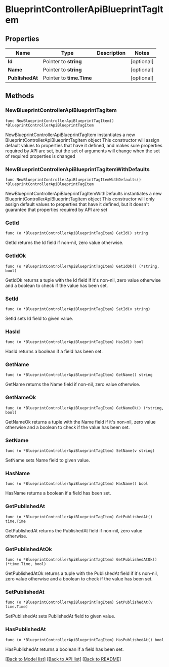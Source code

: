 # BlueprintControllerApiBlueprintTagItem

## Properties

Name | Type | Description | Notes
------------ | ------------- | ------------- | -------------
**Id** | Pointer to **string** |  | [optional] 
**Name** | Pointer to **string** |  | [optional] 
**PublishedAt** | Pointer to **time.Time** |  | [optional] 

## Methods

### NewBlueprintControllerApiBlueprintTagItem

`func NewBlueprintControllerApiBlueprintTagItem() *BlueprintControllerApiBlueprintTagItem`

NewBlueprintControllerApiBlueprintTagItem instantiates a new BlueprintControllerApiBlueprintTagItem object
This constructor will assign default values to properties that have it defined,
and makes sure properties required by API are set, but the set of arguments
will change when the set of required properties is changed

### NewBlueprintControllerApiBlueprintTagItemWithDefaults

`func NewBlueprintControllerApiBlueprintTagItemWithDefaults() *BlueprintControllerApiBlueprintTagItem`

NewBlueprintControllerApiBlueprintTagItemWithDefaults instantiates a new BlueprintControllerApiBlueprintTagItem object
This constructor will only assign default values to properties that have it defined,
but it doesn't guarantee that properties required by API are set

### GetId

`func (o *BlueprintControllerApiBlueprintTagItem) GetId() string`

GetId returns the Id field if non-nil, zero value otherwise.

### GetIdOk

`func (o *BlueprintControllerApiBlueprintTagItem) GetIdOk() (*string, bool)`

GetIdOk returns a tuple with the Id field if it's non-nil, zero value otherwise
and a boolean to check if the value has been set.

### SetId

`func (o *BlueprintControllerApiBlueprintTagItem) SetId(v string)`

SetId sets Id field to given value.

### HasId

`func (o *BlueprintControllerApiBlueprintTagItem) HasId() bool`

HasId returns a boolean if a field has been set.

### GetName

`func (o *BlueprintControllerApiBlueprintTagItem) GetName() string`

GetName returns the Name field if non-nil, zero value otherwise.

### GetNameOk

`func (o *BlueprintControllerApiBlueprintTagItem) GetNameOk() (*string, bool)`

GetNameOk returns a tuple with the Name field if it's non-nil, zero value otherwise
and a boolean to check if the value has been set.

### SetName

`func (o *BlueprintControllerApiBlueprintTagItem) SetName(v string)`

SetName sets Name field to given value.

### HasName

`func (o *BlueprintControllerApiBlueprintTagItem) HasName() bool`

HasName returns a boolean if a field has been set.

### GetPublishedAt

`func (o *BlueprintControllerApiBlueprintTagItem) GetPublishedAt() time.Time`

GetPublishedAt returns the PublishedAt field if non-nil, zero value otherwise.

### GetPublishedAtOk

`func (o *BlueprintControllerApiBlueprintTagItem) GetPublishedAtOk() (*time.Time, bool)`

GetPublishedAtOk returns a tuple with the PublishedAt field if it's non-nil, zero value otherwise
and a boolean to check if the value has been set.

### SetPublishedAt

`func (o *BlueprintControllerApiBlueprintTagItem) SetPublishedAt(v time.Time)`

SetPublishedAt sets PublishedAt field to given value.

### HasPublishedAt

`func (o *BlueprintControllerApiBlueprintTagItem) HasPublishedAt() bool`

HasPublishedAt returns a boolean if a field has been set.


[[Back to Model list]](../README.md#documentation-for-models) [[Back to API list]](../README.md#documentation-for-api-endpoints) [[Back to README]](../README.md)



